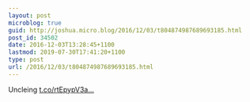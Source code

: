 ```yaml
---
layout: post
microblog: true
guid: http://joshua.micro.blog/2016/12/03/t804874987689693185.html
post_id: 34502
date: 2016-12-03T13:28:45+1100
lastmod: 2019-07-30T17:41:20+1100
type: post
url: /2016/12/03/t804874987689693185.html
---
```

Uncleing [t.co/rtEpypV3a...](https://t.co/rtEpypV3aW)
